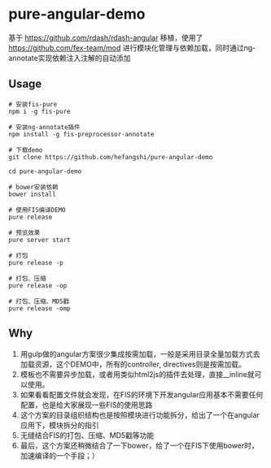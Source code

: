 pure-angular-demo
===========================

基于 https://github.com/rdash/rdash-angular 移植，使用了 https://github.com/fex-team/mod 进行模块化管理与依赖加载，同时通过ng-annotate实现依赖注入注解的自动添加

## Usage

```
# 安装fis-pure
npm i -g fis-pure

# 安装ng-annotate插件
npm install -g fis-preprocessor-annotate

# 下载demo
git clone https://github.com/hefangshi/pure-angular-demo

cd pure-angular-demo

# bower安装依赖
bower install

# 使用FIS编译DEMO
pure release

# 预览效果
pure server start

# 打包
pure release -p

# 打包、压缩
pure release -op

# 打包、压缩、MD5戳
pure release -omp
```

## Why

1. 用gulp做的angular方案很少集成按需加载，一般是采用目录全量加载方式去加载资源，这个DEMO中，所有的controller, directives则是按需加载。
2. 模板也不需要异步加载，或者用类似html2js的插件去处理，直接__inline就可以使用。
3. 如果看看配置文件就会发现，在FIS的环境下开发angular应用基本不需要任何配置，也是给大家展现一些FIS的使用思路
4. 这个方案的目录组织结构也是按照模块进行功能拆分，给出了一个在angular应用下，模块拆分的指引
5. 无缝结合FIS的打包、压缩、MD5戳等功能
6. 最后，这个方案还稍微结合了一下bower，给了一个在FIS下使用bower时，加速编译的一个手段；）
